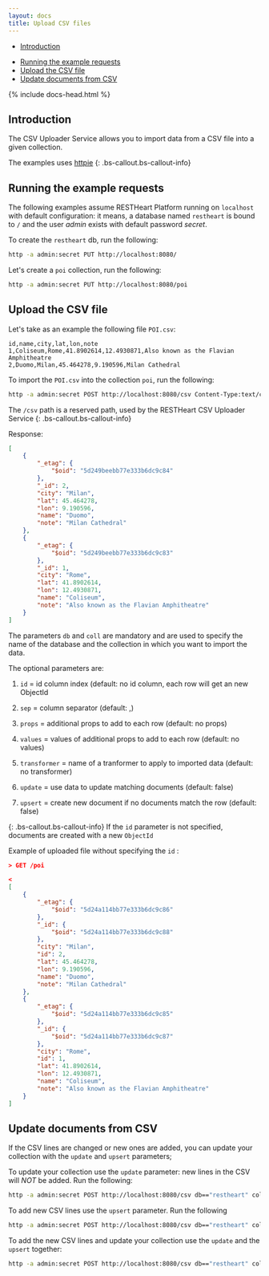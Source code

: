 ```yaml
---
layout: docs
title: Upload CSV files
---
```


<div markdown="1"  class="d-none d-xl-block col-xl-2 order-last bd-toc">

*  [Introduction ](#introduction)
-  [Running the example requests](#running-the-example-requests)
-  [Upload the CSV file](#upload-the-csv-file)
-  [Update documents from CSV](#update-documents-from-csv)

</div>

<div  markdown="1"  class="col-12 col-md-9 col-xl-8 py-md-3 bd-content">

{% include docs-head.html %}

## Introduction

The CSV Uploader Service allows you to import data from a CSV file into a given collection.

The examples uses <a href="https://httpie.org" target= "_blank"> httpie</a>
{: .bs-callout.bs-callout-info}

## Running the example requests

The following examples assume RESTHeart Platform running on `localhost` with default configuration: it means, a database named `restheart` is bound to `/` and the user *admin* exists with default password *secret*.

To create the `restheart` db, run the following:

```bash
http -a admin:secret PUT http://localhost:8080/
```

Let's create a `poi` collection, run the following:

```bash
http -a admin:secret PUT http://localhost:8080/poi
```
  
## Upload the CSV file

Let's take as an example the following file `POI.csv`:

```
id,name,city,lat,lon,note
1,Coliseum,Rome,41.8902614,12.4930871,Also known as the Flavian Amphitheatre
2,Duomo,Milan,45.464278,9.190596,Milan Cathedral
```
To import the `POI.csv` into the collection `poi`, run the following:

```bash
http -a admin:secret POST http://localhost:8080/csv Content-Type:text/csv db=="restheart" coll=="poi" id=="0" < POI.csv
```

The `/csv` path is a reserved path, used by the RESTHeart CSV Uploader Service 
{: .bs-callout.bs-callout-info}

Response:

```json
[
    {
		"_etag": {
			"$oid": "5d249beebb77e333b6dc9c84"
		},
		"_id": 2,
		"city": "Milan",
		"lat": 45.464278,
		"lon": 9.190596,
		"name": "Duomo",
		"note": "Milan Cathedral"
	},
	{
		"_etag": {
			"$oid": "5d249beebb77e333b6dc9c83"
		},
		"_id": 1,
		"city": "Rome",
		"lat": 41.8902614,
		"lon": 12.4930871,
		"name": "Coliseum",
		"note": "Also known as the Flavian Amphitheatre"
	}
]
```

The parameters `db` and `coll` are mandatory and are used to specify the name of the database and the collection in which you want to import the data.

The optional parameters are:

1.  `id` = id column index (default: no id column, each row will get an new ObjectId

2.  `sep` = column separator (default: ,)

3.  `props` = additional props to add to each row (default: no props)

4.  `values` = values of additional props to add to each row (default: no values)

5.  `transformer` = name of a tranformer to apply to imported data (default: no transformer)

6.  `update` = use data to update matching documents (default: false)

7.  `upsert` = create new document if no documents match the row (default: false)

{: .bs-callout.bs-callout-info}
If the `id` parameter is not specified, documents are created with a new `ObjectId`

Example of uploaded file without specifying the `id` :
```json
> GET /poi 

<
[
    {
        "_etag": {
            "$oid": "5d24a114bb77e333b6dc9c86"
        },
        "_id": {
            "$oid": "5d24a114bb77e333b6dc9c88"
        },
        "city": "Milan",
        "id": 2,
        "lat": 45.464278,
        "lon": 9.190596,
        "name": "Duomo",
        "note": "Milan Cathedral"
    },
    {
        "_etag": {
            "$oid": "5d24a114bb77e333b6dc9c85"
        },
        "_id": {
            "$oid": "5d24a114bb77e333b6dc9c87"
        },
        "city": "Rome",
        "id": 1,
        "lat": 41.8902614,
        "lon": 12.4930871,
        "name": "Coliseum",
        "note": "Also known as the Flavian Amphitheatre"
    }
]
```

## Update documents from CSV

If the CSV lines are changed or new ones are added, you can update your collection with the `update` and `upsert` parameters;

To update your collection use the `update` parameter: new lines in the CSV will *NOT* be added. Run the following:

```bash
http -a admin:secret POST http://localhost:8080/csv db=="restheart" coll=="poi" id=="0" "update"=="true" < POI.csv
```

To add new CSV lines use the `upsert` parameter. Run the following

```bash
http -a admin:secret POST http://localhost:8080/csv db=="restheart" coll=="poi" id=="0" "upsert"=="true" < POI.csv
```

To add the new CSV lines and update your collection use the `update` and the `upsert` together:

```bash
http -a admin:secret POST http://localhost:8080/csv db=="restheart" coll=="poi" id=="0" "update"=="true" "upsert"=="true" < POI.csv
```
